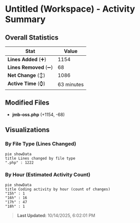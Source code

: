 # Untitled (Workspace) - Activity Summary 

## Overall Statistics

| Stat                   | Value                                                             |
| ---------------------- | ----------------------------------------------------------------- |
| **Lines Added** (➕)   | 1154                                          |
| **Lines Removed** (➖) | 68                                        |
| **Net Change** (↕)    | 1086                |
| **Active Time** (⌚)   | 63 minutes |


## Modified Files
- **jmb-oss.php** (+1154, -68)

## Visualizations

### By File Type (Lines Changed)

```mermaid
pie showData
title Lines changed by file type
".php" : 1222
```

### By Hour (Estimated Activity Count)

```mermaid
pie showData
title Coding activity by hour (count of changes)
"15h" : 1
"16h" : 16
"17h" : 47
"18h" : 1
```


> **Last Updated:** 10/14/2025, 6:02:01 PM